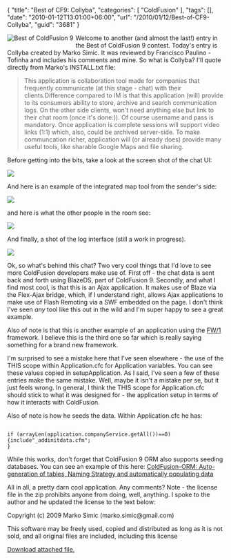 {
	"title": "Best of CF9: Collyba",
	"categories": [
		"ColdFusion"
	],
	"tags": [],
	"date": "2010-01-12T13:01:00+06:00",
	"url": "/2010/01/12/Best-of-CF9-Collyba",
	"guid": "3681"
}

<img src="https://static.raymondcamden.com/images/cfjedi/bestcfcontest1.jpg" title="Best of ColdFusion 9" a style="float:left;margin-right:5px;margin-bottom:5px"/>Welcome to another (and almost the last!) entry in the Best of ColdFusion 9 contest. Today's entry is Collyba created by Marko Simic. It was reviewed by Francisco Paulino - Tofinha and includes his comments and mine. So what is Collyba? I'll quote directly from Marko's INSTALL.txt file:

<p>

<blockquote>
This application is collaboration tool made for companies that frequently communicate (at this stage - chat) with their clients.Difference compared to IM is that this application (will) provide to its consumers ability to store, archive and search communication logs.
On the other side clients, won't need anything else but link to their chat room (once it's done:)). Of course username and pass is mandatory.
Once application is complete sessions will support video links (1:1) which, also, could be archived server-side. To make communcation richer, application will (or already does) provide many useful tools, like sharable Google Maps and file sharing.
</blockquote>

<p>

Before getting into the bits, take a look at the screen shot of the chat UI:

<p>

<img src="https://static.raymondcamden.com/images/cfjedi/Screen shot 2010-01-12 at 12.37.43 PM.png" />

<p>

And here is an example of the integrated map tool from the sender's side:

<p>

<img src="https://static.raymondcamden.com/images/cfjedi/Screen shot 2010-01-12 at 12.38.33 PM.png" />

<p>

and here is what the other people in the room see:

<p>

<img src="https://static.raymondcamden.com/images/cfjedi/Screen shot 2010-01-12 at 12.39.12 PM.png" />

<p>

And finally, a shot of the log interface (still a work in progress).

<p>

<img src="https://static.raymondcamden.com/images/cfjedi/Screen shot 2010-01-12 at 12.39.31 PM.png" />

<p>

Ok, so what's behind this chat? Two very cool things that I'd love to see more ColdFusion developers make use of. First off - the chat data is sent back and forth using BlazeDS, part of ColdFusion 9. Secondly, and what I find most cool, is that this is an Ajax application. It makes use of Blaze via the Flex-Ajax bridge, which, if I understand right, allows Ajax applications to make use of Flash Remoting via a SWF embedded on the page. I don't think I've seen <i>any</i> tool like this out in the wild and I'm super happy to see a great example.

<p>

Also of note is that this is another example of an application using the <a href="http://fw1.riaforge.org">FW/1</a> framework. I believe this is the third one so far which is really saying something for a brand new framework. 

<p>

I'm surprised to see a mistake here that I've seen elsewhere - the use of the THIS scope within Application.cfc for Application variables. You can see these values copied in setupApplication. As I said, I've seen a few of these entries make the same mistake. Well, maybe it isn't a mistake per se, but it just feels wrong. In general, I think the THIS scope for Application.cfc should stick to what it was designed for - the application setup in terms of how it interacts with ColdFusion. 

<p>

Also of note is how he seeds the data. Within Application.cfc he has:

<p>

<code>
if (arrayLen(application.companyService.getAll())==0){include"_addinitdata.cfm";
}
</code>

<p>

While this works, don't forget that ColdFusion 9 ORM also supports seeding databases. You can see an example of this here: <a href="http://www.manjukiran.net/2009/10/09/coldfusion-orm-auto-generation-of-tables-naming-strategy-and-automatically-populating-data/">
ColdFusion-ORM: Auto-generation of tables, Naming Strategy and automatically populating data</a>
<p>

All in all, a pretty darn cool application. Any comments? Note - the license file in the zip prohibits anyone from doing, well, anything. I spoke to the author and he updated the license to the text below:
<p>
Copyright (c) 2009 Marko Simic (marko.simic@gmail.com)
<p>
This software may be freely used, copied and distributed as long as it is not sold, and all original files are included, including this license
<p><p><a href='enclosures/C%3A%5Chosts%5C2009%2Ecoldfusionjedi%2Ecom%5Cenclosures%2Fcollyba%2Ezip'>Download attached file.</a></p>